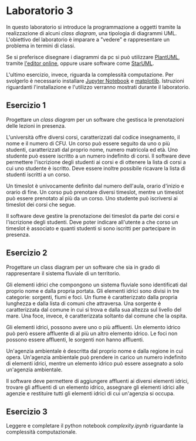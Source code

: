 # Laboratorio 3
In questo laboratorio si introduce la programmazione a oggetti tramite la realizzazione di alcuni *class diagram*, una tipologia di diagrammi UML.
L'obiettivo del laboratorio è imparare a "vedere" e rappresentare un problema in termini di classi.

Se si preferisce disegnare i diagrammi da pc si può utilizzare [PlantUML](https://plantuml.com/class-diagram),
tramite [l'editor online](https://www.plantuml.com/plantuml/uml/), oppure usare software come [StarUML](https://staruml.io/).

L'ultimo esercizio, invece, riguarda la complessità computazione.
Per svolgerlo è necessario installare [Jupyter Notebook](https://jupyter.org/) e [matplotlib](https://matplotlib.org/).
Istruzioni riguardanti l'installazione e l'utilizzo verranno mostrati durante il laboratorio.

## Esercizio 1
Progettare un *class diagram* per un software che gestisca le prenotazioni delle lezioni in presenza.

L'università offre diversi corsi, caratterizzati dal codice insegnamento, il nome e il numero di CFU. Un corso può essere seguito da uno o più studenti, caratterizzati dal proprio nome, numero matricola ed età. Uno studente può essere iscritto a un numero indefinito di corsi.
Il software deve permettere l'iscrizione degli studenti ai corsi e di ottenere la lista di corsi a cui uno studente è iscritto. Deve essere inoltre possibile ricavare la lista di studenti iscritti a un corso.

Un timeslot è univocamente definito dal numero dell'aula, orario d'inizio e orario di fine. Un corso può prenotare diversi timeslot, mentre un timeslot può essere prenotato al più da un corso. Uno studente può iscriversi ai timeslot dei corsi che segue.

Il software deve gestire la prenotazione dei timeslot da parte dei corsi e l'iscrizione degli studenti. Deve poter indicare all'utente a che corso un timeslot è associato e quanti studenti si sono iscritti per partecipare in presenza.

## Esercizio 2
Progettare un class diagram per un software che sia in grado di rappresentare il sistema fluviale di un territorio.

Gli elementi idrici che compongono un sistema fluviale sono identificati dal proprio nome e dalla propria portata.
Gli elementi idrici sono divisi in tre categorie: sorgenti, fiumi e foci.
Un fiume è caratterizzato dalla propria lunghezza e dalla lista di comuni che attraversa. Una sorgente è caratterizzata dal comune in cui si trova e dalla sua altezza sul livello del mare. Una foce, invece, è caratterizzata soltanto dal comune che la ospita.

Gli elementi idrici, possono avere uno o più affluenti.
Un elemento idrico può però essere affluente di al più un altro elemento idrico.
Le foci non possono essere affluenti, le sorgenti non hanno affluenti.

Un'agenzia ambientale è descritta dal proprio nome e dalla regione in cui opera.
Un'agenzia ambientale può prendere in carico un numero indefinito di elementi idrici,
mentre un elemento idrico può essere assegnato a solo un'agenzia ambientale.

Il software deve permettere di aggiungere affluenti ai diversi elementi idrici,
trovare gli affluenti di un elemento idrico, assegnare gli elementi idrici alle agenzie
e restituire tutti gli elementi idrici di cui un'agenzia si occupa.

## Esercizio 3
Leggere e completare il python notebook *complexity.ipynb* riguardante la complessità computazionale.
